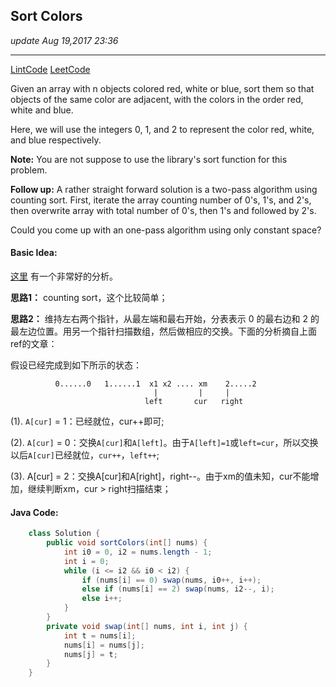 ## Sort Colors
_update Aug 19,2017  23:36_

---
[LintCode](http://www.lintcode.com/en/problem/sort-colors/)
[LeetCode](https://leetcode.com/problems/sort-colors/description/)


Given an array with n objects colored red, white or blue, sort them so that objects of the same color are adjacent, with the colors in the order red, white and blue.

Here, we will use the integers 0, 1, and 2 to represent the color red, white, and blue respectively.

**Note:**
You are not suppose to use the library's sort function for this problem.


**Follow up:**
A rather straight forward solution is a two-pass algorithm using counting sort.
First, iterate the array counting number of 0's, 1's, and 2's, then overwrite array with total number of 0's, then 1's and followed by 2's.

Could you come up with an one-pass algorithm using only constant space?

#### Basic Idea:
[这里](http://bangbingsyb.blogspot.com/2014/11/leetcode-sort-colors.html) 有一个非常好的分析。

**思路1：**
counting sort，这个比较简单；

**思路2：**
维持左右两个指针，从最左端和最右开始，分表表示 0 的最右边和 2 的最左边位置。用另一个指针扫描数组，然后做相应的交换。下面的分析摘自上面ref的文章：

假设已经完成到如下所示的状态：

              0......0   1......1  x1 x2 .... xm    2.....2
                                    |         |     |
                                  left       cur   right

(1). `A[cur]` = 1：已经就位，cur++即可;

(2). `A[cur]` = 0：交换`A[cur]`和`A[left]`。由于`A[left]=1`或`left=cur`，所以交换以后`A[cur]`已经就位，`cur++`，`left++`;

(3). A[cur] = 2：交换A[cur]和A[right]，right--。由于xm的值未知，cur不能增加，继续判断xm，cur > right扫描结束；

#### Java Code:
```java
    class Solution {
        public void sortColors(int[] nums) {
            int i0 = 0, i2 = nums.length - 1;
            int i = 0;
            while (i <= i2 && i0 < i2) {
                if (nums[i] == 0) swap(nums, i0++, i++);
                else if (nums[i] == 2) swap(nums, i2--, i);
                else i++;
            }
        }
        private void swap(int[] nums, int i, int j) {
            int t = nums[i];
            nums[i] = nums[j];
            nums[j] = t;
        }
    }
```
    